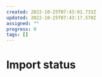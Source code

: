 ```yaml
---
created: 2022-10-25T07:43:01.733Z
updated: 2022-10-25T07:43:17.570Z
assigned: ""
progress: 0
tags: []
---
```


# Import status
